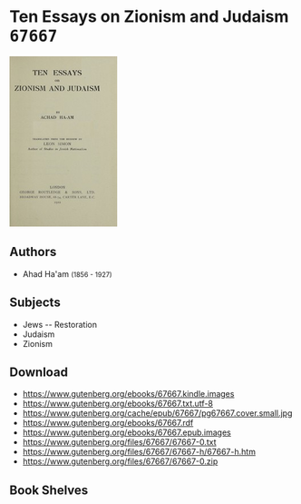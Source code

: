 # Ten Essays on Zionism and Judaism <kbd>67667</kbd>

![](./cover.medium.jpg "")

## Authors


 - Ahad Ha'am <small>(1856 - 1927)</small>

## Subjects


 - Jews -- Restoration
 - Judaism
 - Zionism

## Download


 - https://www.gutenberg.org/ebooks/67667.kindle.images
 - https://www.gutenberg.org/ebooks/67667.txt.utf-8
 - https://www.gutenberg.org/cache/epub/67667/pg67667.cover.small.jpg
 - https://www.gutenberg.org/ebooks/67667.rdf
 - https://www.gutenberg.org/ebooks/67667.epub.images
 - https://www.gutenberg.org/files/67667/67667-0.txt
 - https://www.gutenberg.org/files/67667/67667-h/67667-h.htm
 - https://www.gutenberg.org/files/67667/67667-0.zip

## Book Shelves


